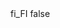 <?xml version="1.0" encoding="UTF-8"?>
<CustomMetadata xmlns="http://soap.sforce.com/2006/04/metadata">
    <label>fi_FI</label>
    <protected>false</protected>
</CustomMetadata>
